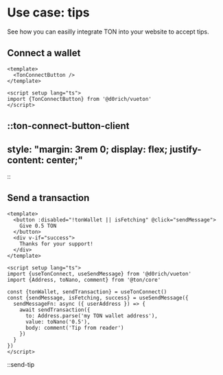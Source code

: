 # Use case: tips

See how you can easilly integrate TON into your website to accept tips.

## Connect a wallet

```vue
<template>
  <TonConnectButton />
</template>

<script setup lang="ts">
import {TonConnectButton} from '@d0rich/vueton'
</script>
```

::ton-connect-button-client
---
style: "margin: 3rem 0; display: flex; justify-content: center;"
---
::


## Send a transaction

```vue
<template>
  <button :disabled="!tonWallet || isFetching" @click="sendMessage">
    Give 0.5 TON
  </button>
  <div v-if="success">
    Thanks for your support!
  </div>
</template>

<script setup lang="ts">
import {useTonConnect, useSendMessage} from '@d0rich/vueton'
import {Address, toNano, comment} from '@ton/core'

const {tonWallet, sendTransaction} = useTonConnect()
const {sendMessage, isFetching, success} = useSendMessage({
  sendMessageFn: async ({ userAddress }) => {
    await sendTransaction({
      to: Address.parse('my TON wallet address'),
      value: toNano('0.5'),
      body: comment('Tip from reader')
    })
  }
})
</script>
```

::send-tip